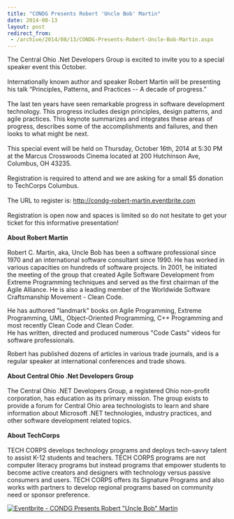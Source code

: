 ```yaml
---
title: "CONDG Presents Robert 'Uncle Bob' Martin"
date: 2014-08-13
layout: post
redirect_from:
 - /archive/2014/08/13/CONDG-Presents-Robert-Uncle-Bob-Martin.aspx
---
```



<font face="">The Central Ohio .Net Developers Group is excited to invite you to a special speaker event this October.<br>
 <br>
Internationally known author and speaker Robert Martin will be presenting his talk “Principles, Patterns, and Practices -- A decade of progress.”<br>
 <br>
The last ten years have seen remarkable progress in software development technology.  This progress includes design principles, design patterns, and agile practices.  This keynote summarizes and integrates these areas of progress, describes some of the accomplishments and failures, and then looks to what might be next.<br>
 <br>
This special event will be held on Thursday, October 16th, 2014 at 5:30 PM at the Marcus Crosswoods Cinema located at 200 Hutchinson Ave, Columbus, OH 43235.<br>
 <br>
Registration is required to attend and we are asking for a small $5 donation to TechCorps Columbus.<br>
 <br>
The URL to register is: <a href="http://condg-robert-martin.eventbrite.com">http://condg-robert-martin.eventbrite.com<br>
</a> <br>
Registration is open now and spaces is limited so do not hesitate to get your ticket for this informative presentation!<br>
 <br>
<strong>About Robert Martin<br>
</strong> <br>
Robert C. Martin, aka, Uncle Bob has been a software professional since 1970 and an international software consultant since 1990. He has worked in various capacities on hundreds of software projects. In 2001, he initiated the meeting of the group that created Agile Software Development from Extreme Programming techniques and served as the first chairman of the Agile Alliance.  He is also a leading member of the Worldwide Software Craftsmanship Movement - Clean Code.  </font>



<font face="">He has authored "landmark" books on Agile Programming, Extreme Programming, UML, Object-Oriented Programming, C++ Programming and most recently Clean Code and Clean Coder.<br>
He has written, directed and produced numerous "Code Casts" videos for software professionals.</font>



<font face="">Robert has published dozens of articles in various trade journals, and is a regular speaker at international conferences and trade shows.<br>
 <br>
<strong>About Central Ohio .Net Developers Group<br>
</strong> <br>
The Central Ohio .NET Developers Group, a registered Ohio non-profit corporation, has education as its primary mission. The group exists to provide a forum for Central Ohio area technologists to learn and share information about Microsoft .NET technologies, industry practices, and other software development related topics.<br>
 <br>
<strong>About TechCorps<br>
</strong> <br>
TECH CORPS develops technology programs and deploys tech-savvy talent to assist K-12 students and teachers. TECH CORPS programs are not computer literacy programs but instead programs that empower students to become active creators and designers with technology versus passive consumers and users. TECH CORPS offers its Signature Programs and also works with partners to develop regional programs based on community need or sponsor preference.</font>



[![Eventbrite - CONDG Presents Robert &quot;Uncle Bob&quot; Martin](https://www.eventbrite.com/custombutton?eid=12555506859)](http://www.eventbrite.com/e/condg-presents-robert-uncle-bob-martin-tickets-12555506859?ref=ebtnebtckt)





